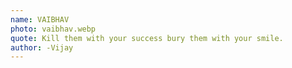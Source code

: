 ```yaml
---
name: VAIBHAV
photo: vaibhav.webp
quote: Kill them with your success bury them with your smile.
author: -Vijay
---
```

